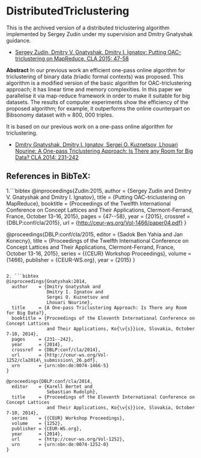 # DistributedTriclustering


This is the archived version of a distributed triclustering algorithm implemented by Sergey Zudin under my supervision and Dmitry Gnatyshak guidance.

* [Sergey Zudin, Dmitry V. Gnatyshak, Dmitry I. Ignatov: Putting OAC-triclustering on MapReduce. CLA 2015: 47-58](http://ceur-ws.org/Vol-1466/paper04.pdf)

**Abstract**
In our previous work an efficient one-pass online algorithm for triclustering of binary data (triadic formal contexts) was proposed. This algorithm is a modified version of the basic algorithm for OAC-triclustering approach; it has linear time and memory complexities. In this paper we parallelise it via map-reduce framework in order to make it suitable for big datasets. The results of computer experiments show the efficiency of the proposed algorithm; for example, it outperforms the online counterpart on Bibsonomy dataset with ≈ 800, 000 triples.


It is based on our previous work on a one-pass online algorithm for triclustering.

* [Dmitry Gnatyshak, Dmitry I. Ignatov, Sergei O. Kuznetsov, Lhouari Nourine: A One-pass Triclustering Approach: Is There any Room for Big Data? CLA 2014: 231-242](http://ceur-ws.org/Vol-1252/cla2014_submission_26.pdf)


## References in BibTeX:

1.```bibtex
@inproceedings{Zudin:2015,
  author    = {Sergey Zudin and
               Dmitry V. Gnatyshak and
               Dmitry I. Ignatov},
  title     = {Putting OAC-triclustering on MapReduce},
  booktitle = {Proceedings of the Twelfth International Conference on Concept Lattices
               and Their Applications, Clermont-Ferrand, France, October 13-16, 2015},
  pages     = {47--58},
  year      = {2015},
  crossref  = {DBLP:conf/cla/2015},
  url       = {http://ceur-ws.org/Vol-1466/paper04.pdf}
}

@proceedings{DBLP:conf/cla/2015,
  editor    = {Sadok Ben Yahia and
               Jan Konecny},
  title     = {Proceedings of the Twelfth International Conference on Concept Lattices
               and Their Applications, Clermont-Ferrand, France, October 13-16, 2015},
  series    = {{CEUR} Workshop Proceedings},
  volume    = {1466},
  publisher = {CEUR-WS.org},
  year      = {2015}
}
```

2. ```bibtex
@inproceedings{Gnatyshak:2014,
  author    = {Dmitry Gnatyshak and
               Dmitry I. Ignatov and
               Sergei O. Kuznetsov and
               Lhouari Nourine},
  title     = {A One-pass Triclustering Approach: Is There any Room for Big Data?},
  booktitle = {Proceedings of the Eleventh International Conference on Concept Lattices
               and Their Applications, Ko{\v{s}}ice, Slovakia, October 7-10, 2014},
  pages     = {231--242},
  year      = {2014},
  crossref  = {DBLP:conf/cla/2014},
  url       = {http://ceur-ws.org/Vol-1252/cla2014\_submission\_26.pdf},
  urn       = {urn:nbn:de:0074-1466-5}
}

@proceedings{DBLP:conf/cla/2014,
  editor    = {Karell Bertet and
               Sebastian Rudolph},
  title     = {Proceedings of the Eleventh International Conference on Concept Lattices
               and Their Applications, Ko{\v{s}}ice, Slovakia, October 7-10, 2014},
  series    = {{CEUR} Workshop Proceedings},
  volume    = {1252},
  publisher = {CEUR-WS.org},
  year      = {2014},
  url       = {http://ceur-ws.org/Vol-1252},
  urn       = {urn:nbn:de:0074-1252-0}
}
```





